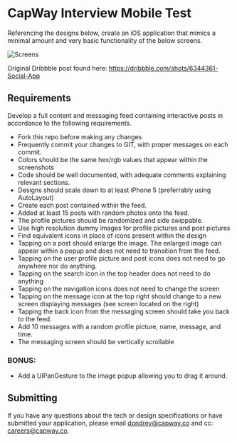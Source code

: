 # CapWay Interview Mobile Test
Referencing the designs below, create an iOS application that mimics a minimal amount and very basic functionality of the below screens.

![Screens](readme-assets/screen.png)

Original Dribbble post found here:
https://dribbble.com/shots/6344361-Social-App

## Requirements

Develop a full content and messaging feed containing interactive posts in accordance to the following requirements.

- Fork this repo before making any changes
- Frequently commit your changes to GIT, with proper messages on each commit.
- Colors should be the same hex/rgb values that appear within the screenshots
- Code should be well documented, with adequate comments explaining relevant sections.
- Designs should scale down to at least iPhone 5 (preferrably using AutoLayout)
- Create each post contained within the feed.
- Added at least 15 posts with random photos onto the feed.
- The profile pictures should be randomized and side swippable.
- Use high resolution dummy images for profile pictures and post pictures
- Find equivalent icons in place of icons present within the design
- Tapping on a post should enlarge the image. The enlarged image can appear within a popup and does not need to transition from the feed.
- Tapping on the user profile picture and post icons does not need to go anywhere nor do anything.
- Tapping on the search icon in the top header does not need to do anything
- Tapping on the navigation icons does not need to change the screen
- Tapping on the message icon at the top right should change to a new screen displaying messages (see screen located on the right)
- Tapping the back icon from the messaging screen should take you back to the feed.
- Add 10 messages with a random profile picture, name, message, and time.
- The messaging screen should be vertically scrollable


### BONUS:
- Add a UIPanGesture to the image popup allowing you to drag it around.

## Submitting
If you have any questions about the tech or design specifications or have submitted your application, please email dondrey@capway.co and cc: careers@capway.co.
